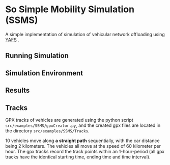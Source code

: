 # So Simple Mobility Simulation (SSMS)
A simple implementation of simulation of vehicular network offloading using [YAFS](https://github.com/acsicuib/YAFS) .

## Running Simulation

## Simulation Environment

## Results

## Tracks
GPX tracks of vehicles are generated using the python script `src/examples/SSMS/gpxCreator.py`, and the created gpx files are located in the directory `src/examples/SSMS/Tracks`. 

10 vehicles move along **a straight path** sequentially, with the car distance being 2 kilometers. The vehicles all move at the speed of 60 kilometer per hour. The gpx tracks record the track points within an 1-hour-period (all gpx tracks have the identical starting time, ending time and time interval).